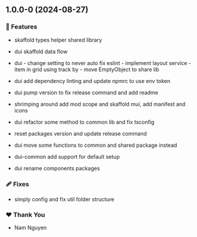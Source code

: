 ## 1.0.0-0 (2024-08-27)


### 🚀 Features

- skaffold types helper shared library

- dui skaffold data flow

- dui - change setting to never auto fix eslint - implement layout service - item in grid using track by - move EmptyObject to share lib

- dui add dependency linting and update npmrc to use env token

- dui pump version to fix release command and add readme

- shrimping around add mod scope and skaffold mui, add manifest and icons

- dui refactor some method to common lib and fix tsconfig

- reset packages version and update release command

- dui move some functions to common and shared package instead

- dui-common add support for default setup

- dui rename components packages


### 🩹 Fixes

- simply config and fix util folder structure


### ❤️  Thank You

- Nam Nguyen